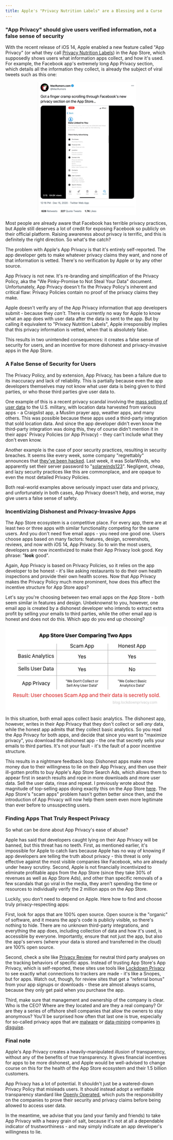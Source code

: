 ```yaml
---
title: Apple's "Privacy Nutrition Labels" are a Blessing and a Curse
---
```


### "App Privacy" should give users verified information, not a false sense of security

With the recent release of iOS 14, Apple enabled a new feature called "App Privacy" (or what they call [Privacy Nutrition Labels](https://www.seattletimes.com/business/technology/new-from-apple-at-wwdc-hand-washing-alerts-iphone-widgets-and-privacy-nutrition-labels/)) in the App Store, which supposedly shows users what information apps collect, and how it's used. For example, the Facebook app's extremely long App Privacy section, which details all the information they collect, is already the subject of viral tweets such as this one:

![MacRumors tweet about Facebook app privacy - finger cramping from scrolling so much](/assets/images/macrumortweet.jpg)

Most people are already aware that Facebook has terrible privacy practices, but Apple still deserves a lot of credit for exposing Facebook so publicly on their official platform. Raising awareness about privacy is terrific, and this is definitely the right direction. So what's the catch?

The problem with Apple's App Privacy is that it's entirely self-reported. The app developer gets to make whatever privacy claims they want, and none of that information is vetted. There's no verification by Apple or by any other source.

App Privacy is not new. It's re-branding and simplification of the Privacy Policy, aka the "We Pinky-Promise to Not Steal Your Data" document. Unfortunately, App Privacy doesn't fix the Privacy Policy's inherent and critical flaw: Privacy Policies contain no proof of the privacy claims they make.

Apple doesn't verify any of the App Privacy information that app developers submit - because they *can't*. There is currently no way for Apple to know what an app does with user data after the data is sent to the app. But by calling it equivalent to "Privacy Nutrition Labels", Apple irresponsibly implies that this privacy information is vetted, when that is absolutely false.

This results in two unintended consequences: it creates a false sense of security for users, and an incentive for more dishonest and privacy-invasive apps in the App Store.
### A False Sense of Security for Users
The Privacy Policy, and by extension, App Privacy, has been a failure due to its inaccuracy and lack of reliability. This is partially because even the app developers themselves may not know what user data is being given to third parties, or who those third parties give user data to.

One example of this is a recent privacy scandal involving the [mass selling of user data](https://9to5mac.com/2020/11/20/us-military-buys-location-data-from-muslim-prayer-app-and-more/) to the U.S. military, with location data harvested from various apps - a Craigslist app, a Muslim prayer app, weather apps, and many others. This was possible because these apps used a third-party integration that sold location data. And since the app developer didn't even know the third-party integration was doing this, they of course didn't mention it in their apps' Privacy Policies (or App Privacy) - they can't include what they don't even know.

Another example is the case of poor security practices, resulting in security breaches. It seems like every week, some company "regrettably" announces that [they've been hacked](https://haveibeenpwned.com/PwnedWebsites). Last week, it was SolarWinds, who apparently set their server password to "[solarwinds123](https://www.reuters.com/article/global-cyber-solarwinds/hackers-at-center-of-sprawling-spy-campaign-turned-solarwinds-dominance-against-it-idUSKBN28P2N8)". Negligent, cheap, and lazy security practices like this are commonplace, and are opaque to even the most detailed Privacy Policies.

Both real-world examples above seriously impact user data and privacy, and unfortunately in both cases, App Privacy doesn't help, and worse, may give users a false sense of safety.
### Incentivizing Dishonest and Privacy-Invasive Apps
The App Store ecosystem is a competitive place. For every app, there are at least two or three apps with similar functionality competing for the same users. And you don't need five email apps - you need one good one. Users choose apps based on many factors: features, design, screenshots, reviews, and now with iOS 14, App Privacy. So to win the most users, developers are now incentivized to make their App Privacy look good. Key phrase: "**look** good".

Again, App Privacy is based on Privacy Policies, so it relies on the app developer to be honest - it's like asking restaurants to do their own health inspections and provide their own health scores. Now that App Privacy makes the Privacy Policy much more prominent, how does this affect the incentive structure for App Store apps?

Let's say you're choosing between two email apps on the App Store - both seem similar in features and design. Unbeknownst to you, however, one email app is created by a dishonest developer who intends to extract extra profit by selling your emails to third parties, while the other email app is honest and does not do this. Which app do you end up choosing?

![A table showing the incentive structure that Apple has created with App Privacy.](/assets/images/scamapp.jpg)

In this situation, both email apps collect basic analytics. The dishonest app, however, writes in their App Privacy that they don't collect or sell *any* data, while the honest app admits that they collect basic analytics. So you read the App Privacy for both apps, and decide that since you want to "maximize privacy", you download the dishonest app - the one that secretly sells your emails to third parties. It's not your fault - it's the fault of a poor incentive structure.

This results in a nightmare feedback loop: Dishonest apps make more money due to their willingness to lie on their App Privacy, and then use their ill-gotten profits to buy Apple's App Store Search Ads, which allows them to appear first in search results and rope in more downloads and more user data. Sell the user data, rinse and repeat. I previously wrote about the magnitude of top-selling apps doing exactly this on the App Store [here](/2020/11/25/how-to-make-80000.html). The App Store's "scam apps" problem hasn't gotten better since then, and the introduction of App Privacy will now help them seem even more legitimate than ever before to unsuspecting users.

### Finding Apps That Truly Respect Privacy
So what can be done about App Privacy's ease of abuse?

Apple has said that developers caught lying on their App Privacy will be banned, but this threat has no teeth. First, as mentioned earlier, it's impossible for Apple to catch liars because Apple has no way of knowing if app developers are telling the truth about privacy - this threat is only effective against the most visible companies like Facebook, who are already under heavy scrutiny. Second, Apple is not financially incentivized to eliminate profitable apps from the App Store (since they take 30% of revenues as well as App Store Ads), and other than specific removals of a few scandals that go viral in the media, they aren't spending the time or resources to individually verify the 2 million apps on the App Store.

Luckily, you don't need to depend on Apple. Here how to find and choose truly privacy-respecting apps:

First, look for apps that are 100% open source. Open source is the "organic" of software, and it means the app's code is publicly visible, so there's nothing to hide. There are no unknown third-party integrations, and everything the app does, including collection of data and how it's used, is accessible by everyone. Importantly, ensure that not just the app, but also the app's servers (where your data is stored and transferred in the cloud) are 100% open source.

Second, check a site like [Privacy Review](https://privacyreview.co) for neutral third party analyses on the tracking behaviors of specific apps. Instead of trusting App Store's App Privacy, which is self-reported, these sites use tools like [Lockdown Privacy](https://lockdownprivacy.com) to see exactly what connections to trackers are made - it's like a Snopes, but for apps. Watch out, though, for review sites that get a "referral bonus" from your app signups or downloads - these are almost always scams, because they only get paid when you purchase the app.

Third, make sure that management and ownership of the company is clear. Who is the CEO? Where are they located and are they a real company? Or are they a series of offshore shell companies that allow the owners to stay anonymous? You'll be surprised how often that last one is true, especially for so-called privacy apps that are [malware](https://www.techspot.com/news/60828-popular-free-vpn-service-hola-dodgy.html) or [data-mining](https://9to5mac.com/2017/08/07/hotspot-shield-snooping-on-users-vpn/) companies [in disguise](https://techcrunch.com/2020/12/16/australia-sues-facebook-over-its-use-of-onavo-to-snoop/).

### Final note

Apple's App Privacy creates a heavily-manipulated *illusion* of transparency, without any of the benefits of true transparency. It gives financial incentives for apps to be more dishonest, and Apple would be well-advised to change course on this for the health of the App Store ecosystem and their 1.5 billion customers.

App Privacy has a lot of potential. It shouldn't just be a watered-down Privacy Policy that misleads users. It should instead adopt a verifiable transparency standard like [Openly Operated](https://openlyoperated.org), which puts the responsibility on the companies to prove their security and privacy claims before being allowed to access user data.

In the meantime, we advise that you (and your family and friends) to take App Privacy with a heavy grain of salt, because it's not at all a dependable indicator of trustworthiness - and may simply indicate an app developer's willingness to lie.
